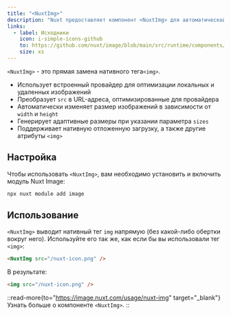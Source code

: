 ```yaml
---
title: "<NuxtImg>"
description: "Nuxt предоставляет компонент <NuxtImg> для автоматической оптимизации изображений."
links:
  - label: Исходники
    icon: i-simple-icons-github
    to: https://github.com/nuxt/image/blob/main/src/runtime/components/NuxtImg.vue
    size: xs
---
```


`<NuxtImg>` - это прямая замена нативного тега`<img>`.

- Использует встроенный провайдер для оптимизации локальных и удаленных изображений
- Преобразует `src` в URL-адреса, оптимизированные для провайдера
- Автоматически изменяет размер изображений в зависимости от `width` и `height`
- Генерирует адаптивные размеры при указании параметра `sizes`
- Поддерживает нативную отложенную загрузку, а также другие атрибуты `<img>`

## Настройка

Чтобы использовать `<NuxtImg>`, вам необходимо установить и включить модуль Nuxt Image:

```bash [Terminal]
npx nuxt module add image
```

## Использование

`<NuxtImg>` выводит нативный тег `img` напрямую (без какой-либо обертки вокруг него). Используйте его так же, как если бы вы использовали тег `<img>`:

```html
<NuxtImg src="/nuxt-icon.png" />
```

В результате:

```html
<img src="/nuxt-icon.png" />
```

::read-more{to="https://image.nuxt.com/usage/nuxt-img" target="_blank"}
Узнать больше о компоненте `<NuxtImg>`.
::
